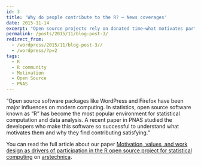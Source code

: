 ```yaml
---
id: 3
title: 'Why do people contribute to the R? – News coverages'
date: 2015-11-14
excerpt: "Open source projects rely on donated time—what motivates participants? Knowing what motivates people's work could apply well beyond software development."
permalink: /posts/2015/11/blog-post-3/
redirect_from:
  - /wordpress/2015/11/blog-post-3//
  - /wordpress/?p=2
tags:
  - R
  - R community
  - Motivation
  - Open Source
  - PNAS
---
```


<q>Open source software packages like WordPress and Firefox have been major influences on modern computing. In statistics, open source software known as “R” has become the most popular environment for statistical computation and data analysis. A recent paper in PNAS studied the developers who make this software so successful to understand what motivates them and why they find contributing satisfying.</q> 

You can read the full article about our paper [Motivation, values, and work design as drivers of participation in the R
open source project for statistical computing](https://www.pnas.org/doi/abs/10.1073/pnas.1506047112) on [arstechnica](https://arstechnica.com/science/2015/11/open-source-projects-rely-on-donated-time-what-motivates-participants/?alm_mvr=0).

